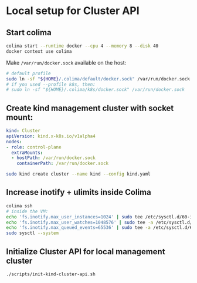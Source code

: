 # Local setup for Cluster API

## Start colima 
```bash
colima start --runtime docker --cpu 4 --memory 8 --disk 40
docker context use colima
```

Make `/var/run/docker.sock` available on the host:
```bash
# default profile
sudo ln -sf "${HOME}/.colima/default/docker.sock" /var/run/docker.sock
# if you used --profile k8s, then:
# sudo ln -sf "${HOME}/.colima/k8s/docker.sock" /var/run/docker.sock

```

## Create kind management cluster with socket mount:
```yaml
kind: Cluster
apiVersion: kind.x-k8s.io/v1alpha4
nodes:
- role: control-plane
  extraMounts:
  - hostPath: /var/run/docker.sock
    containerPath: /var/run/docker.sock
```

```bash
sudo kind create cluster --name kind --config kind.yaml
```

## Increase inotify + ulimits inside Colima
```bash 
colima ssh
# inside the VM:
echo 'fs.inotify.max_user_instances=1024' | sudo tee /etc/sysctl.d/60-inotify.conf
echo 'fs.inotify.max_user_watches=1048576' | sudo tee -a /etc/sysctl.d/60-inotify.conf
echo 'fs.inotify.max_queued_events=65536' | sudo tee -a /etc/sysctl.d/60-inotify.conf
sudo sysctl --system
```

## Initialize Cluster API for local management cluster
```bash 
./scripts/init-kind-cluster-api.sh
```
